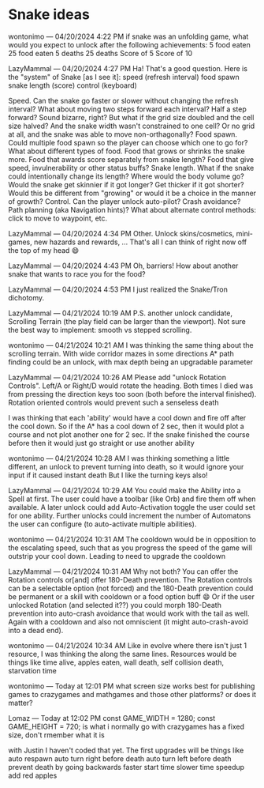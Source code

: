 # Snake ideas

wontonimo — 04/20/2024 4:22 PM
if snake was an unfolding game, what would you expect to unlock after the following achievements:
5 food eaten
25 food eaten
5 deaths
25 deaths
Score of 5
Score of 10

LazyMammal — 04/20/2024 4:27 PM
Ha! That's a good question. Here is the "system" of Snake [as I see it]:
speed (refresh interval)
food spawn
snake length (score)
control (keyboard)
 
Speed. Can the snake go faster or slower without changing the refresh interval? What about moving two steps forward each interval? Half a step forward? Sound bizarre, right? But what if the grid size doubled and the cell size halved? And the snake width wasn't constrained to one cell?  Or no grid at all, and the snake was able to move non-orthagonally?
Food spawn.  Could multiple food spawn so the player can choose which one to go for?  What about different types of food.  Food that grows or shrinks the snake more.  Food that awards score separately from snake length?  Food that give speed, invulnerability or other status buffs?
Snake length.  What if the snake could intentionally change its length?  Where would the body volume go?  Would the snake get skinnier if it got longer?  Get thicker if it got shorter? Would this be different from "growing" or would it be a choice in the manner of growth?
Control. Can the player unlock auto-pilot? Crash avoidance? Path planning (aka Navigation hints)? What about alternate control methods: click to move to waypoint, etc.

LazyMammal — 04/20/2024 4:34 PM
Other.  Unlock skins/cosmetics, mini-games, new hazards and rewards, ...
That's all I can think of right now off the top of my head 😄

LazyMammal — 04/20/2024 4:43 PM
Oh, barriers!
How about another snake that wants to race you for the food?

LazyMammal — 04/20/2024 4:53 PM
I just realized the Snake/Tron dichotomy.

LazyMammal — 04/21/2024 10:19 AM
P.S. another unlock candidate, Scrolling Terrain (the play field can be larger than the viewport).  Not sure the best way to implement: smooth vs stepped scrolling.

wontonimo — 04/21/2024 10:21 AM
I was thinking the same thing about the scrolling terrain.
With wide corridor mazes in some directions
A* path finding could be an unlock, with max depth being an upgradable parameter

LazyMammal — 04/21/2024 10:26 AM
Please add "unlock Rotation Controls".  Left/A or Right/D would rotate the heading. Both times I died was from pressing the direction keys too soon (both before the interval finished).  Rotation oriented controls would prevent such a senseless death

I was thinking that each 'ability' would have a cool down and fire off after the cool down.  So if the A* has a cool down of 2 sec, then it would plot a course and not plot another one for 2 sec.  If the snake finished the course before then it would just go straight or use another ability

wontonimo — 04/21/2024 10:28 AM
I was thinking something a little different, an unlock to prevent turning into death, so it would ignore your input if it caused instant death
But I like the turning keys also!

LazyMammal — 04/21/2024 10:29 AM
You could make the Ability into a Spell at first.  The user could have a toolbar (like Orb) and fire them off when available. A later unlock could add Auto-Activation toggle the user could set for one ability.  Further unlocks could increment the number of Automatons the user can configure (to auto-activate multiple abilities).

wontonimo — 04/21/2024 10:31 AM
The cooldown would be in opposition to the escalating speed, such that as you progress the speed of the game will outstrip your cool down.  Leading to need to upgrade the cooldown

LazyMammal — 04/21/2024 10:31 AM
Why not both?  You can offer the Rotation controls or[and] offer 180-Death prevention.  The Rotation controls can be a selectable option (not forced) and the 180-Death prevention could be permanent or a skill with cooldown or a food option buff 😄 
Or if the user unlocked Rotation (and selected it??) you could morph 180-Death prevention into auto-crash avoidance that would work with the tail as well.  Again with a cooldown and also not omniscient (it might auto-crash-avoid into a dead end). 

wontonimo — 04/21/2024 10:34 AM
Like in evolve where there isn't just 1 resource, I was thinking the along the same lines.  Resources would be things like time alive, apples eaten, wall death, self collision death, starvation time


wontonimo — Today at 12:01 PM
what screen size works best for publishing games to crazygames and mathgames and those other platforms?
or does it matter?

Lomaz — Today at 12:02 PM
const GAME_WIDTH = 1280;
const GAME_HEIGHT = 720;
is what i normally go with
crazygames has a fixed size, don't rmember what it is


with Justin
I haven't coded that yet.  The first upgrades will be things like 
    auto respawn
    auto turn right before death
    auto turn left before death
    prevent death by going backwards
    faster start time
    slower time speedup
    add red apples